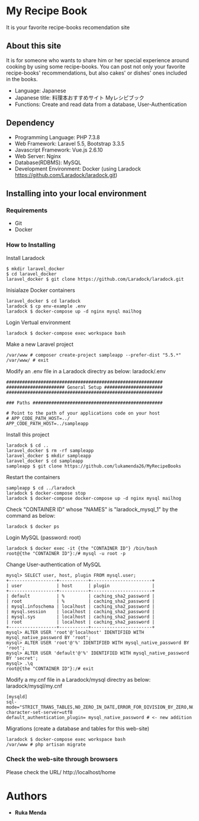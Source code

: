 # My Recipe Book
It is your favorite recipe-books recomendation site

## About this site

It is for someone who wants to share him or her special experience around cooking by using some recipe-books. You can post not only your favorite recipe-books' recommendations, but also cakes' or dishes' ones included in the books.

- Language: Japanese
- Japanese title: 料理本おすすめサイト Myレシピブック
- Functions: Create and read data from a database, User-Authentication

## Dependency

- Programming Language: PHP 7.3.8
- Web Framework: Laravel 5.5, Bootstrap 3.3.5
- Javascript Framework: Vue.js 2.6.10
- Web Server: Nginx
- Database(RDBMS): MySQL 
- Development Environment: Docker (using Laradock https://github.com/Laradock/laradock.git)

## Installing into your local environment

### Requirements
- Git
- Docker

### How to Installing
Install Laradock
```
$ mkdir laravel_docker
$ cd laravel_docker
laravel_docker $ git clone https://github.com/Laradock/laradock.git
```
Inisialaze Docker containers
```
laravel_docker $ cd laradock
laradock $ cp env-example .env
laradock $ docker-compose up -d nginx mysql mailhog
```
Login Vertual environment
```
laradock $ docker-compose exec workspace bash
```
Make a new Laravel project
```
/var/www # composer create-project sampleapp --prefer-dist "5.5.*"
/var/www/ # exit
```
Modify an .env file in a Laradock directry as below:
laradock/.env
```
###########################################################
###################### General Setup ######################
###########################################################

### Paths #################################################

# Point to the path of your applications code on your host
# APP_CODE_PATH_HOST=../
APP_CODE_PATH_HOST=../sampleapp
```
Install this project
```
laradock $ cd ..
laravel_docker $ rm -rf sampleapp
laravel_docker $ mkdir sampleapp
laravel_docker $ cd sampleapp
sampleapp $ git clone https://github.com/lukamenda26/MyRecipeBooks
```
Restart the containers
```
sampleapp $ cd ../laradock
laradock $ docker-compose stop
laradock $ docker-compose docker-compose up -d nginx mysql mailhog
```
Check "CONTAINER ID" whose "NAMES" is "laradock_mysql_1" by the command as below:
```
laradock $ docker ps
```
Login MySQL (password: root)
```
laradock $ docker exec -it {the "CONTAINER ID"} /bin/bash
root@{the "CONTAINER ID"}:/# mysql -u root -p
```
Change User-authentication of MySQL
```
mysql> SELECT user, host, plugin FROM mysql.user;
+------------------+-----------+-----------------------+
| user             | host      | plugin                |
+------------------+-----------+-----------------------+
| default          | %         | caching_sha2_password |
| root             | %         | caching_sha2_password |
| mysql.infoschema | localhost | caching_sha2_password |
| mysql.session    | localhost | caching_sha2_password |
| mysql.sys        | localhost | caching_sha2_password |
| root             | localhost | caching_sha2_password |
+------------------+-----------+-----------------------+
mysql> ALTER USER 'root'@'localhost' IDENTIFIED WITH mysql_native_password BY 'root';
mysql> ALTER USER 'root'@'%' IDENTIFIED WITH mysql_native_password BY 'root';
mysql> ALTER USER 'default'@'%' IDENTIFIED WITH mysql_native_password BY 'secret';
mysql> .\q
root@{the "CONTAINER ID"}:/# exit
```
Modify a my.cnf file in a Laradock/mysql directry as below:
laradock/mysql/my.cnf
```
[mysqld]
sql-mode="STRICT_TRANS_TABLES,NO_ZERO_IN_DATE,ERROR_FOR_DIVISION_BY_ZERO,NO_ENGINE_SUBSTITUTION"
character-set-server=utf8
default_authentication_plugin= mysql_native_password # <- new addition
```
Migrations (create a database and tables for this web-site)
```
laradock $ docker-compose exec workspace bash
/var/www # php artisan migrate
```

### Check the web-site through browsers
Please check the URL/ http://localhost/home

# Authors
* **Ruka Menda**